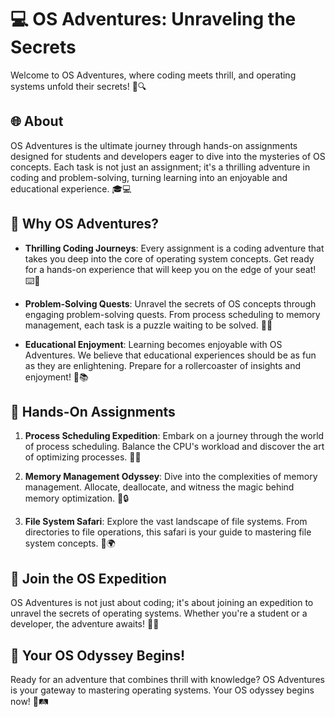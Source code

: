 # 💻 OS Adventures: Unraveling the Secrets

Welcome to OS Adventures, where coding meets thrill, and operating systems unfold their secrets! 🚀🔍

## 🌐 About

OS Adventures is the ultimate journey through hands-on assignments designed for students and developers eager to dive into the mysteries of OS concepts. Each task is not just an assignment; it's a thrilling adventure in coding and problem-solving, turning learning into an enjoyable and educational experience. 🎓💻

## 🚀 Why OS Adventures?

- **Thrilling Coding Journeys**: Every assignment is a coding adventure that takes you deep into the core of operating system concepts. Get ready for a hands-on experience that will keep you on the edge of your seat! ⌨️🌟

- **Problem-Solving Quests**: Unravel the secrets of OS concepts through engaging problem-solving quests. From process scheduling to memory management, each task is a puzzle waiting to be solved. 🧩🚁

- **Educational Enjoyment**: Learning becomes enjoyable with OS Adventures. We believe that educational experiences should be as fun as they are enlightening. Prepare for a rollercoaster of insights and enjoyment! 🎢📚

## 🚀 Hands-On Assignments

1. **Process Scheduling Expedition**: Embark on a journey through the world of process scheduling. Balance the CPU's workload and discover the art of optimizing processes. 🔄🎯

2. **Memory Management Odyssey**: Dive into the complexities of memory management. Allocate, deallocate, and witness the magic behind memory optimization. 🧠🔒

3. **File System Safari**: Explore the vast landscape of file systems. From directories to file operations, this safari is your guide to mastering file system concepts. 📂🌍

## 🌟 Join the OS Expedition
OS Adventures is not just about coding; it's about joining an expedition to unravel the secrets of operating systems. Whether you're a student or a developer, the adventure awaits! 🚀🌐

## 🚀 Your OS Odyssey Begins!
Ready for an adventure that combines thrill with knowledge? OS Adventures is your gateway to mastering operating systems. Your OS odyssey begins now! 🚀🛤️

